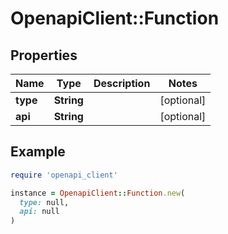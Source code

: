 # OpenapiClient::Function

## Properties

| Name | Type | Description | Notes |
| ---- | ---- | ----------- | ----- |
| **type** | **String** |  | [optional] |
| **api** | **String** |  | [optional] |

## Example

```ruby
require 'openapi_client'

instance = OpenapiClient::Function.new(
  type: null,
  api: null
)
```

